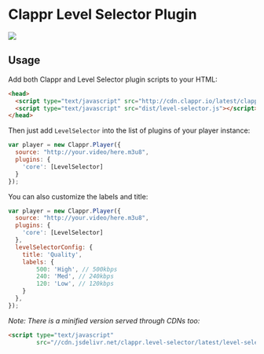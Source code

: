 # Clappr Level Selector Plugin

<img src="https://raw.githubusercontent.com/lucasmundim/clappr-level-selector-plugin/master/screenshot.png"/>

## Usage

Add both Clappr and Level Selector plugin scripts to your HTML:

```html
<head>
  <script type="text/javascript" src="http://cdn.clappr.io/latest/clappr.min.js"></script>
  <script type="text/javascript" src="dist/level-selector.js"></script>
</head>
```

Then just add `LevelSelector` into the list of plugins of your player instance:

```javascript
var player = new Clappr.Player({
  source: "http://your.video/here.m3u8",
  plugins: {
    'core': [LevelSelector]
  }
});
```

You can also customize the labels and title:

```javascript
var player = new Clappr.Player({
  source: "http://your.video/here.m3u8",
  plugins: {
    'core': [LevelSelector]
  },
  levelSelectorConfig: {
    title: 'Quality',
    labels: {
        500: 'High', // 500kbps
        240: 'Med', // 240kbps
        120: 'Low', // 120kbps
    }
  },
});
```

*Note: There is a minified version served through CDNs too:*
```html
<script type="text/javascript"
        src="//cdn.jsdelivr.net/clappr.level-selector/latest/level-selector.min.js"></script>
```
